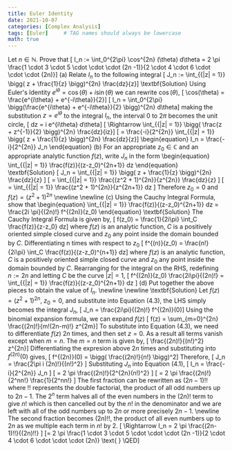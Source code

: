 ```yaml
---
title: Euler Identity
date: 2021-10-07
categories: [Complex Analysis]
tags: [Euler]     # TAG names should always be lowercase
math: true
---
```

Let $n \in \mathbb{N}$. Prove that
\[ I_n := \int_0^{2\pi} \cos^{2n} (\theta) d\theta = 2 \pi \frac{1 \cdot 3 \cdot 5 \cdot \cdot \cdot (2n -1)}{2 \cdot 4 \cdot 6 \cdot \cdot \cdot (2n)}\]
(a) Relate $I_n$ to the following integral
\[ J_n := \int_{\{|z| = 1\}} \bigg( z + \frac{1}{z} \bigg)^{2n} \frac{dz}{z}\]
\textbf{Solution} Using Euler's Identity $e^{i \theta} = \cos(\theta) + i\sin(\theta)$ we can rewrite $\cos(\theta)$,
\[ \cos(\theta) = \frac{e^{i\theta} + e^{-i\theta}}{2}\]
\[ I_n = \int_0^{2\pi} \bigg(\frac{e^{i\theta} + e^{-i\theta}}{2} \bigg)^{2n} d\theta\]
making the substitution $z = e^{i \theta}$ to the integral $I_n$, the interval 0 to $2\pi$ becomes the unit circle,
\[ dz = i e^{i\theta} d\theta\]
\[ \Rightarrow \int_{\{|z| = 1\}} \bigg( \frac{z + z^{-1}}{2} \bigg)^{2n} \frac{dz}{iz}\]
\[ = \frac{-i}{2^{2n}} \int_{\{|z| = 1\}} \bigg( z + \frac{1}{z} \bigg)^{2n} \frac{dz}{z}\]
\begin{equation}
I_n =  \frac{-i}{2^{2n}} J_n
\end{equation}
(b) For an appropriate $z_0 \in \mathbb{C}$ and an appropriate analytic function $f(z)$, write $J_n$ in the form
\begin{equation}
\int_{\{|z| = 1\}} \frac{f(z)}{(z-z_0)^{2n+1}} dz
\end{equation}
\textbf{Solution}
\[ J_n = \int_{\{|z| = 1\}} \bigg( z + \frac{1}{z} \bigg)^{2n} \frac{dz}{z} \]
\[ = \int_{\{|z| = 1\}} \frac{(z^2 + 1)^{2n}}{z^{2n}} \frac{dz}{z} \]
\[ = \int_{\{|z| = 1\}} \frac{(z^2 + 1)^{2n}}{z^{2n+1}} dz \]
Therefore $z_0 = 0$ and $f(z) = (z^2+1)^{2n}$ \newline \newline
(c) Using the Cauchy Integral Formula, show that
\begin{equation}
\int_{\{|z| = 1\}} \frac{f(z)}{(z-z_0)^{2n+1}} dz = \frac{2i \pi}{(2n)!} f^{(2n)}(z_0)
\end{equation}
\textbf{Solution} The Cauchy Integral Formula is given by,
\[ f(z_0) = \frac{1}{2i\pi} \int_C \frac{f(z)}{z-z_0} dz\]
where $f(z)$ is an analytic function, $C$ is a positively oriented simple closed curve and $z_0$ any point inside the domain bounded by $C$. Differentiating n times with respect to $z_0$
\[ f^{(n)}(z_0) = \frac{n!}{2i\pi} \int_C \frac{f(z)}{(z-z_0)^{n+1}} dz\]
where $f(z)$ is an analytic function, $C$ is a positively oriented simple closed curve and $z_0$ any point inside the domain bounded by $C$. Rearranging for the integral on the RHS, redefining $n:=2n$ and letting $C$ be the curve $|z| = 1$,
\[ f^{(2n)}(z_0) \frac{2i\pi}{(2n)!} = \int_{\{|z| = 1\}} \frac{f(z)}{(z-z_0)^{2n+1}} dz \]
(d) Put together the above pieces to obtain the value of $I_n$. \newline \newline
\textbf{Solution} Let $f(z) = (z^2+1)^{2n}$, $z_0 = 0$, and substitute into Equation (4.3), the LHS simply becomes the integral $J_n$,
\[ J_n = \frac{2i\pi}{(2n)!} f^{(2n)}(0)\]
Using the binomial expansion formula, we can expand $f(z)$
\[ f(z) = \sum_{m=0}^{2n} \frac{(2n)!}{m!(2n-m)!} z^{2m}\]
To substitute into Equation (4.3), we need to differentiate $f(z)$ $2n$ times, and then set $z = 0$. As a result all terms vanish except when $m = n$. The $m = n$ term is given by,
\[ \frac{(2n)!}{(n!)^2} z^{2n}\]
Differentiating the expresion above $2n$ times and substituting into $f^{(2n)}(0)$ gives,
\[ f^{(2n)}(0) = \bigg( \frac{(2n)!}{n!} \bigg)^2\]
Therefore,
\[ J_n = \frac{2\pi i (2n)!}{(n!)^2} \]
Substituting $J_n$ into Equation (4.1),
\[ I_n =  \frac{-i}{2^{2n}} J_n \]
\[ = 2 \pi \frac{(2n)!}{2^{2n}(n!)^2} \]
\[ = 2 \pi \frac{(2n)!}{2^nn!} \frac{1}{2^nn!} \]
The first fraction can be rewritten as $(2n-1)!!$ where !! represents the double factorial, the product of all odd numbers up to $2n-1$. The $2^n$ term halves all of the even numbers in the $(2n)!$ term to give $n!$ which is then cancelled out by the $n!$ in the denominator and we are left with all of the odd numbers up to $2n$ or more precisely $2n-1$. \newline
The second fraction becomes $(2n)!!$, the product of all even numbers up to $2n$ as we multiple each term in $n!$ by 2.
\[ \Rightarrow I_n = 2 \pi \frac{(2n-1)!!}{(2n)!!} \]
\[= 2 \pi \frac{1 \cdot 3 \cdot 5 \cdot \cdot \cdot (2n -1)}{2 \cdot 4 \cdot 6 \cdot \cdot \cdot (2n)} \text{ } \QED\]
